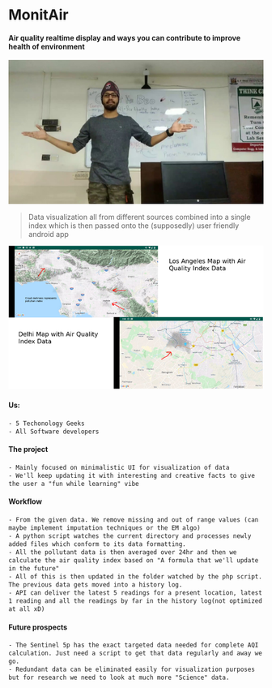# MonitAir
#### Air quality realtime display and ways you can contribute to improve health of environment

[![Youtube intro](https://raw.githubusercontent.com/Derpimort/MonitAir/master/MISC/youtube.jpg)](https://www.youtube.com/watch?v=QqS_PfHknYc)

> Data visualization all from different sources combined into a single index which is then passed onto the (supposedly) user friendly android app

![App screenshot](https://raw.githubusercontent.com/Derpimort/MonitAir/master/MISC/ss.png)

#### Us:


    - 5 Techonology Geeks
    - All Software developers


#### The project


    - Mainly focused on minimalistic UI for visualization of data
    - We'll keep updating it with interesting and creative facts to give the user a "fun while learning" vibe


#### Workflow

    - From the given data. We remove missing and out of range values (can maybe implement imputation techniques or the EM algo)
    - A python script watches the current directory and processes newly added files which conform to its data formatting.
    - All the pollutant data is then averaged over 24hr and then we calculate the air quality index based on "A formula that we'll update in the future"
    - All of this is then updated in the folder watched by the php script. The previous data gets moved into a history log.
    - API can deliver the latest 5 readings for a present location, latest 1 reading and all the readings by far in the history log(not optimized at all xD)


#### Future prospects

    - The Sentinel 5p has the exact targeted data needed for complete AQI calculation. Just need a script to get that data regularly and away we go.
    - Redundant data can be eliminated easily for visualization purposes but for research we need to look at much more "Science" data.
